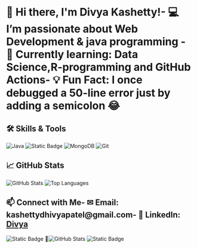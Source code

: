 

<!--
**Divya29-ai/Divya29-ai** is a ✨ _special_ ✨ repository because its `README.md` (this file) appears on your GitHub profile.

Here are some ideas to get you started:

- 🔭 I’m currently working on ...
- 🌱 I’m currently learning ...
- 👯 I’m looking to collaborate on ...
- 🤔 I’m looking for help with ...
- 💬 Ask me about ...
- 📫 How to reach me: ...
- 😄 Pronouns: ...
- ⚡ Fun fact: ...
-->

# 👋 Hi there, I'm Divya Kashetty!- 💻 I’m passionate about Web Development & java programming - 🌱 Currently learning: Data Science,R-programming and GitHub Actions- 💡 Fun Fact: I once debugged a 50-line error just by adding a semicolon 😂
## 🛠 Skills & Tools
![Java](https://img.shields.io/badge/Java-ED8B00?style=for-the-badge&logo=java&logoColor=white)
![Static Badge](https://img.shields.io/badge/Label-R?style=flat&logo=slug&logoColor=blue&logoSize=auto&label=R&labelColor=black&color=green)
![MongoDB](https://img.shields.io/badge/MongoDB-4DB33D?style=for-the-badge&logo=mongodb&logoColor=white)
![Git](https://img.shields.io/badge/Git-F05032?style=for-the-badge&logo=git&logoColor=white)
## 📈 GitHub Stats
![GitHub Stats](https://github-readme-stats.vercel.app/api?username=Divya29-ai&show_icons=true&theme=radical)
![Top Languages](https://github-readme-stats.vercel.app/api/top-langs/?username=Divya29-ai&layout=compact)
## 📫 Connect with Me- ✉ Email: kashettydhivyapatel@gmail.com- 🔗 LinkedIn: [Divya](www.linkedin.com/in/divya-kashetty-a73b1627a)
![Static Badge](https://img.shields.io/badge/Java%20Advancedbluejava%20for-the-badge)
![GitHub Stats](https://github-readme-stats.vercel.app/api?username=Divya29-ai&show_icons=true)
![Static Badge](https://img.shields.io/badge/Label-java?style=flat&color=green)

